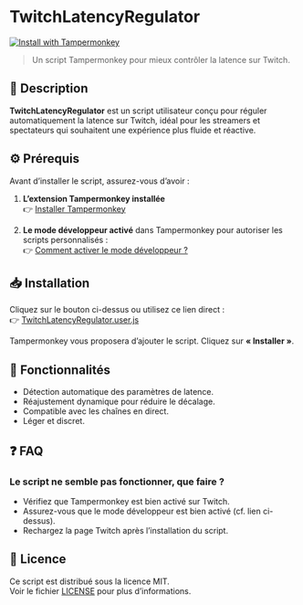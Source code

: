 # TwitchLatencyRegulator

[![Install with Tampermonkey](https://img.shields.io/badge/Install%20with-Tampermonkey-black?logo=Tampermonkey&style=for-the-badge)](https://github.com/pauloman/TwitchLatencyRegulator/raw/main/Twitch%20Latency%20Regulator-1.0.0.user.js)

> Un script Tampermonkey pour mieux contrôler la latence sur Twitch.

## 📌 Description

**TwitchLatencyRegulator** est un script utilisateur conçu pour réguler automatiquement la latence sur Twitch, idéal pour les streamers et spectateurs qui souhaitent une expérience plus fluide et réactive.

## ⚙️ Prérequis

Avant d’installer le script, assurez-vous d’avoir :

1. **L’extension Tampermonkey installée**  
   👉 [Installer Tampermonkey](https://www.tampermonkey.net/)

2. **Le mode développeur activé** dans Tampermonkey pour autoriser les scripts personnalisés :  
   👉 [Comment activer le mode développeur ?](https://www.tampermonkey.net/faq.php?locale=en#Q209)

## 📥 Installation

Cliquez sur le bouton ci-dessus ou utilisez ce lien direct :  
👉 [TwitchLatencyRegulator.user.js](https://github.com/pauloman/TwitchLatencyRegulator/raw/main/Twitch%20Latency%20Regulator-1.0.0.user.js)

Tampermonkey vous proposera d’ajouter le script. Cliquez sur **« Installer »**.

## 🔧 Fonctionnalités

- Détection automatique des paramètres de latence.
- Réajustement dynamique pour réduire le décalage.
- Compatible avec les chaînes en direct.
- Léger et discret.

## ❓ FAQ

### Le script ne semble pas fonctionner, que faire ?

- Vérifiez que Tampermonkey est bien activé sur Twitch.
- Assurez-vous que le mode développeur est bien activé (cf. lien ci-dessus).
- Rechargez la page Twitch après l’installation du script.

## 📄 Licence

Ce script est distribué sous la licence MIT.  
Voir le fichier [LICENSE](https://github.com/pauloman/TwitchLatencyRegulator/blob/main/LICENSE) pour plus d’informations.

